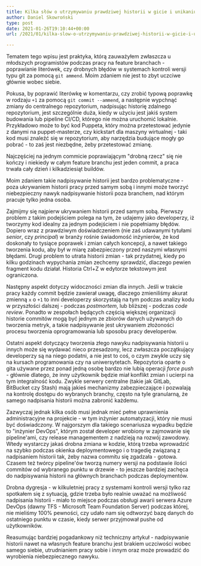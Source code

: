 ```yaml
---
title: Kilka słów o utrzymywaniu prawdziwej historii w gicie i unikaniu git ammend
author: Daniel Skowroński
type: post
date: 2021-01-26T19:10:44+00:00
url: /2021/01/kilka-slow-o-utrzymywaniu-prawdziwej-historii-w-gicie-i-unikaniu-git-ammend/

---
```

 

Tematem tego wpisu jest praktyka, którą zauważyłem zwłaszcza u młodszych programistów podczas pracy na feature branchach - poprawianie literówek, czy drobnych błędów w systemach kontroli wersji typu git za pomocą `git ammend`. Moim zdaniem nie jest to zbyt uczciwe głównie wobec siebie.

Pokusa, by poprawić literówkę w komentarzu, czy zrobić typową poprawkę w rodzaju `+1` za pomocą `git commit --ammend`, a następnie wypchnąć zmiany do centralnego repozytorium, nadpisując historię zdalnego repozytorium, jest szczególnie duża, kiedy w użyciu jest jakiś system budowania lub pipeline CI/CD, którego nie można uruchomić lokalnie. Przykładowo może to być kod Puppeta, który można przetestować jedynie z danymi na puppet-masterze, czy kickstart dla maszyny wirtualnej - taki kod musi znaleźć się w repozytorium, aby narzędzia budujące mogły go pobrać - to zaś jest niezbędne, żeby przetestować zmianę.

Najczęściej na jednym commicie poprawiającym "drobną rzecz" się nie kończy i niekiedy w całym feature branchu jest jeden commit, a praca trwała cały dzień i kilkadziesiąt buildów. 

Moim zdaniem takie nadpisywanie historii jest bardzo problematyczne - poza ukrywaniem historii pracy przed samym sobą i innymi może tworzyć niebezpieczny nawyk nadpisywanie historii poza branchem, nad którym pracuje tylko jedna osoba.

Zajmijmy się najpierw ukrywaniem historii przed samym sobą. Pierwszy problem z takim podejściem polega na tym, że udajemy jako developerzy, iż tworzymy kod idealny za jednym podejściem i nie popełniamy błędów. Dopiero wraz z prawdziwym doświadczeniem (nie zaś udawanymi tytułami _senior_, czy _principal_) w branży rośnie świadomość inżynierów, że kod doskonały to tysiące poprawek i zmian całych koncepcji, a nawet takiego tworzenia kodu, aby był w miarę zabezpieczony przed naszymi własnymi błędami. Drugi problem to utrata historii zmian - tak przydatnej, kiedy po kilku godzinach wypychania zmian zechcemy sprawdzić, dlaczego pewien fragment kodu działał. Historia Ctrl+Z w edytorze tekstowym jest ograniczona.

Następny aspekt dotyczy widoczności zmian dla innych. Jeśli w trakcie pracy każdy commit będzie zawierał uwagę, dlaczego zmieniliśmy akurat zmienną `x` o `+1` to inni developerzy skorzystają na tym podczas analizy kodu w przyszłości dalszej - podczas _postmortem_, lub bliższej - podczas _code review_. Ponadto w zespołach będących częścią większej organizacji historie commitów mogą być jednym ze zbiorów danych używanych do tworzenia metryk, a takie nadpisywanie jest ukrywaniem złożoności procesu tworzenia oprogramowania lub sposobu pracy developerów. 

Ostatni aspekt dotyczący tworzenia złego nawyku nadpisywania historii u innych może się wydawać nieco przesadzony, lecz zwłaszcza początkujący developerzy są na niego podatni, a nie jest to coś, o czym zwykle uczy się na kursach programowania czy na uniwersytetach. Repozytoria oparte o gita używane przez ponad jedną osobę bardzo nie lubią operacji _force push_ - głównie dlatego, że inny użytkownik będzie miał konflikt zmian i ucierpi na tym integralność kodu. Zwykle serwery centralne (takie jak GitLab, BitBucket czy Stash) mają jakieś mechanizmy zabezpieczające i pozwalają na kontrolę dostępu do wybranych branchy, często na tyle granularną, że samego nadpisania historii można zabronić każdemu. 

Zazwyczaj jednak kilka osób musi jednak mieć pełne uprawnienia administracyjne na projekcie - w tym inżynier automatyzacji, który nie musi być doświadczony. W najgorszym dla takiego scenariusza wypadku będzie to "inżynier DevOps", którym został developer wrobiony w zajmowanie się pipeline'ami, czy release managementem z nadzieją na rozwój zawodowy. Wtedy wystarczy jakaś drobna zmiana w kodzie, którą trzeba wprowadzić na szybko podczas okienka deploymentowego i o tragedię związaną z nadpisaniem historii tak, żeby nazwa commitu się zgadzała - gotowa. Czasem też twórcy pipeline'ów tworzą numery wersji na podstawie ilości commitów od wybranego punktu w drzewie - to jeszcze bardziej zachęca do nadpisywania historii na głównych branchach podczas deploymentów.

Drobna dygresja - w kilkuletniej pracy z systemami kontroli wersji tylko raz spotkałem się z sytuacją, gdzie trzeba było realnie uważać na możliwość nadpisania historii - miało to miejsce podczas obsługi awarii serwera Azure DevOps (dawny TFS - Microsoft Team Foundation Server) podczas której, nie mieliśmy 100% pewności, czy udało nam się odtworzyć bazę danych do ostatniego punktu w czasie, kiedy serwer przyjmował pushe od użytkowników.

Reasumując bardziej pogadankowy niż techniczny artykuł - nadpisywanie historii nawet na własnych feature branchu jest brakiem uczciwości wobec samego siebie, utrudnianiem pracy sobie i innym oraz może prowadzić do wyrobienia niebezpiecznego nawyku.